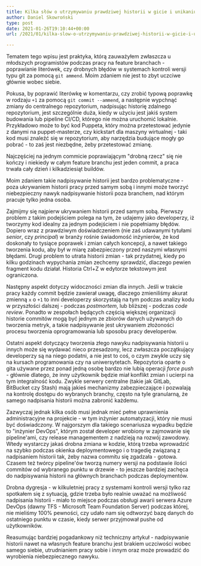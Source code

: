 ```yaml
---
title: Kilka słów o utrzymywaniu prawdziwej historii w gicie i unikaniu git ammend
author: Daniel Skowroński
type: post
date: 2021-01-26T19:10:44+00:00
url: /2021/01/kilka-slow-o-utrzymywaniu-prawdziwej-historii-w-gicie-i-unikaniu-git-ammend/

---
```

 

Tematem tego wpisu jest praktyka, którą zauważyłem zwłaszcza u młodszych programistów podczas pracy na feature branchach - poprawianie literówek, czy drobnych błędów w systemach kontroli wersji typu git za pomocą `git ammend`. Moim zdaniem nie jest to zbyt uczciwe głównie wobec siebie.

Pokusa, by poprawić literówkę w komentarzu, czy zrobić typową poprawkę w rodzaju `+1` za pomocą `git commit --ammend`, a następnie wypchnąć zmiany do centralnego repozytorium, nadpisując historię zdalnego repozytorium, jest szczególnie duża, kiedy w użyciu jest jakiś system budowania lub pipeline CI/CD, którego nie można uruchomić lokalnie. Przykładowo może to być kod Puppeta, który można przetestować jedynie z danymi na puppet-masterze, czy kickstart dla maszyny wirtualnej - taki kod musi znaleźć się w repozytorium, aby narzędzia budujące mogły go pobrać - to zaś jest niezbędne, żeby przetestować zmianę.

Najczęściej na jednym commicie poprawiającym "drobną rzecz" się nie kończy i niekiedy w całym feature branchu jest jeden commit, a praca trwała cały dzień i kilkadziesiąt buildów. 

Moim zdaniem takie nadpisywanie historii jest bardzo problematyczne - poza ukrywaniem historii pracy przed samym sobą i innymi może tworzyć niebezpieczny nawyk nadpisywanie historii poza branchem, nad którym pracuje tylko jedna osoba.

Zajmijmy się najpierw ukrywaniem historii przed samym sobą. Pierwszy problem z takim podejściem polega na tym, że udajemy jako developerzy, iż tworzymy kod idealny za jednym podejściem i nie popełniamy błędów. Dopiero wraz z prawdziwym doświadczeniem (nie zaś udawanymi tytułami _senior_, czy _principal_) w branży rośnie świadomość inżynierów, że kod doskonały to tysiące poprawek i zmian całych koncepcji, a nawet takiego tworzenia kodu, aby był w miarę zabezpieczony przed naszymi własnymi błędami. Drugi problem to utrata historii zmian - tak przydatnej, kiedy po kilku godzinach wypychania zmian zechcemy sprawdzić, dlaczego pewien fragment kodu działał. Historia Ctrl+Z w edytorze tekstowym jest ograniczona.

Następny aspekt dotyczy widoczności zmian dla innych. Jeśli w trakcie pracy każdy commit będzie zawierał uwagę, dlaczego zmieniliśmy akurat zmienną `x` o `+1` to inni developerzy skorzystają na tym podczas analizy kodu w przyszłości dalszej - podczas _postmortem_, lub bliższej - podczas _code review_. Ponadto w zespołach będących częścią większej organizacji historie commitów mogą być jednym ze zbiorów danych używanych do tworzenia metryk, a takie nadpisywanie jest ukrywaniem złożoności procesu tworzenia oprogramowania lub sposobu pracy developerów. 

Ostatni aspekt dotyczący tworzenia złego nawyku nadpisywania historii u innych może się wydawać nieco przesadzony, lecz zwłaszcza początkujący developerzy są na niego podatni, a nie jest to coś, o czym zwykle uczy się na kursach programowania czy na uniwersytetach. Repozytoria oparte o gita używane przez ponad jedną osobę bardzo nie lubią operacji _force push_ - głównie dlatego, że inny użytkownik będzie miał konflikt zmian i ucierpi na tym integralność kodu. Zwykle serwery centralne (takie jak GitLab, BitBucket czy Stash) mają jakieś mechanizmy zabezpieczające i pozwalają na kontrolę dostępu do wybranych branchy, często na tyle granularną, że samego nadpisania historii można zabronić każdemu. 

Zazwyczaj jednak kilka osób musi jednak mieć pełne uprawnienia administracyjne na projekcie - w tym inżynier automatyzacji, który nie musi być doświadczony. W najgorszym dla takiego scenariusza wypadku będzie to "inżynier DevOps", którym został developer wrobiony w zajmowanie się pipeline'ami, czy release managementem z nadzieją na rozwój zawodowy. Wtedy wystarczy jakaś drobna zmiana w kodzie, którą trzeba wprowadzić na szybko podczas okienka deploymentowego i o tragedię związaną z nadpisaniem historii tak, żeby nazwa commitu się zgadzała - gotowa. Czasem też twórcy pipeline'ów tworzą numery wersji na podstawie ilości commitów od wybranego punktu w drzewie - to jeszcze bardziej zachęca do nadpisywania historii na głównych branchach podczas deploymentów.

Drobna dygresja - w kilkuletniej pracy z systemami kontroli wersji tylko raz spotkałem się z sytuacją, gdzie trzeba było realnie uważać na możliwość nadpisania historii - miało to miejsce podczas obsługi awarii serwera Azure DevOps (dawny TFS - Microsoft Team Foundation Server) podczas której, nie mieliśmy 100% pewności, czy udało nam się odtworzyć bazę danych do ostatniego punktu w czasie, kiedy serwer przyjmował pushe od użytkowników.

Reasumując bardziej pogadankowy niż techniczny artykuł - nadpisywanie historii nawet na własnych feature branchu jest brakiem uczciwości wobec samego siebie, utrudnianiem pracy sobie i innym oraz może prowadzić do wyrobienia niebezpiecznego nawyku.